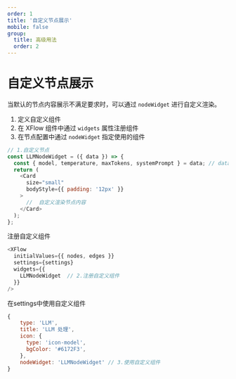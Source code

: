 ```yaml
---
order: 1
title: '自定义节点展示'
mobile: false
group: 
  title: 高级用法
  order: 2
---
```


# 自定义节点展示

当默认的节点内容展示不满足要求时，可以通过 `nodeWidget` 进行自定义渲染。

1. 定义自定义组件
2. 在 XFlow 组件中通过 `widgets` 属性注册组件
3. 在节点配置中通过 `nodeWidget` 指定使用的组件
   
```js
// 1.自定义节点
const LLMNodeWidget = ({ data }) => {
  const { model, temperature, maxTokens, systemPrompt } = data; // data为配置面板数据
  return (
    <Card
      size="small"
      bodyStyle={{ padding: '12px' }}
    >
      //  自定义渲染节点内容
    </Card>
  );
};
```
注册自定义组件
```js
<XFlow
  initialValues={{ nodes, edges }}
  settings={settings}
  widgets={{
    LLMNodeWidget  // 2.注册自定义组件
  }}
/>

```
在settings中使用自定义组件
```js
{
    type: 'LLM',
    title: 'LLM 处理',
    icon: {
      type: 'icon-model',
      bgColor: '#6172F3',
    },
    nodeWidget: 'LLMNodeWidget' // 3.使用自定义组件
}
```
<code src="./demo/nodeWidget"></code>
